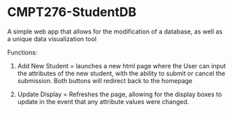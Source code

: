 # CMPT276-StudentDB
A simple web app that allows for the modification of a database, as well as a unique data visualization tool

Functions:

1) Add New Student = launches a new html page where the User can input the attributes of the new student, with the ability to submit or cancel the submission. Both buttons will redirect back to the homepage

2) Update Display = Refreshes the page, allowing for the display boxes to update in the event that any attribute values were changed.
